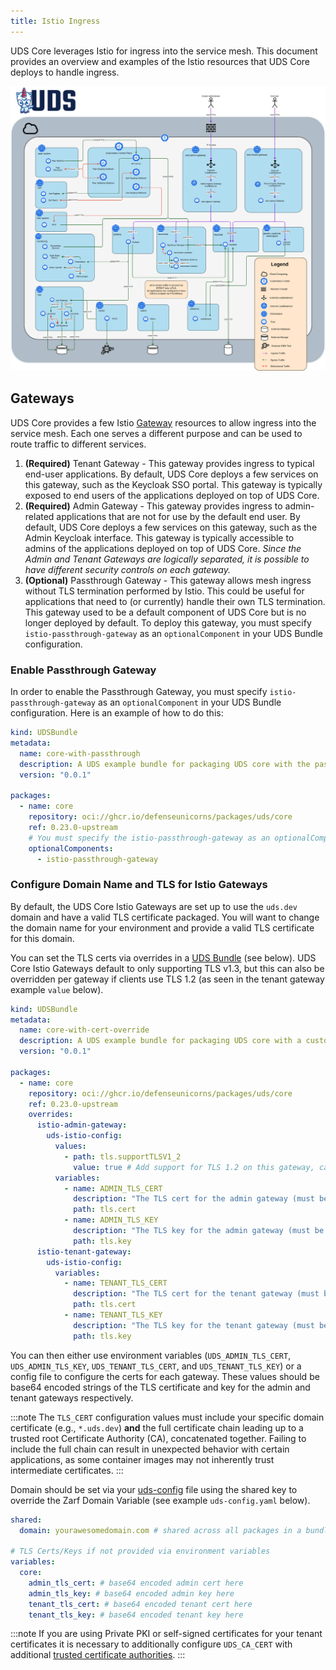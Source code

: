 ```yaml
---
title: Istio Ingress
---
```


UDS Core leverages Istio for ingress into the service mesh. This document provides an overview and examples of the Istio resources that UDS Core deploys to handle ingress.

![UDS Core Ingress / Egress](https://github.com/defenseunicorns/uds-core/blob/main/docs/.images/uds-core-arch-ports-protocols.svg?raw=true)

## Gateways

UDS Core provides a few Istio [Gateway](https://istio.io/latest/docs/reference/config/networking/gateway/) resources to allow ingress into the service mesh. Each one serves a different purpose and can be used to route traffic to different services.

1. **(Required)** Tenant Gateway - This gateway provides ingress to typical end-user applications. By default, UDS Core deploys a few services on this gateway, such as the Keycloak SSO portal. This gateway is typically exposed to end users of the applications deployed on top of UDS Core.
2. **(Required)** Admin Gateway - This gateway provides ingress to admin-related applications that are not for use by the default end user. By default, UDS Core deploys a few services on this gateway, such as the Admin Keycloak interface. This gateway is typically accessible to admins of the applications deployed on top of UDS Core. *Since the Admin and Tenant Gateways are logically separated, it is possible to have different security controls on each gateway.*
3. **(Optional)** Passthrough Gateway - This gateway allows mesh ingress without TLS termination performed by Istio. This could be useful for applications that need to (or currently) handle their own TLS termination. This gateway used to be a default component of UDS Core but is no longer deployed by default. To deploy this gateway, you must specify `istio-passthrough-gateway` as an `optionalComponent` in your UDS Bundle configuration.

### Enable Passthrough Gateway

In order to enable the Passthrough Gateway, you must specify `istio-passthrough-gateway` as an `optionalComponent` in your UDS Bundle configuration. Here is an example of how to do this:

```yaml
kind: UDSBundle
metadata:
  name: core-with-passthrough
  description: A UDS example bundle for packaging UDS core with the passthrough gateway enabled
  version: "0.0.1"

packages:
  - name: core
    repository: oci://ghcr.io/defenseunicorns/packages/uds/core
    ref: 0.23.0-upstream
    # You must specify the istio-passthrough-gateway as an optionalComponent or else it will not be deployed
    optionalComponents:
      - istio-passthrough-gateway
```

### Configure Domain Name and TLS for Istio Gateways

By default, the UDS Core Istio Gateways are set up to use the `uds.dev` domain and have a valid TLS certificate packaged.  You will want to change the domain name for your environment and provide a valid TLS certificate for this domain.

You can set the TLS certs via overrides in a [UDS Bundle](https://uds.defenseunicorns.com/structure/bundles/) (see below). UDS Core Istio Gateways default to only supporting TLS v1.3, but this can also be overridden per gateway if clients use TLS 1.2 (as seen in the tenant gateway example `value` below).

```yaml
kind: UDSBundle
metadata:
  name: core-with-cert-override
  description: A UDS example bundle for packaging UDS core with a custom TLS certificate
  version: "0.0.1"

packages:
  - name: core
    repository: oci://ghcr.io/defenseunicorns/packages/uds/core
    ref: 0.23.0-upstream
    overrides:
      istio-admin-gateway:
        uds-istio-config:
          values:
            - path: tls.supportTLSV1_2
              value: true # Add support for TLS 1.2 on this gateway, can be specified via variables if needed at deploy time
          variables:
            - name: ADMIN_TLS_CERT
              description: "The TLS cert for the admin gateway (must be base64 encoded)"
              path: tls.cert
            - name: ADMIN_TLS_KEY
              description: "The TLS key for the admin gateway (must be base64 encoded)"
              path: tls.key
      istio-tenant-gateway:
        uds-istio-config:
          variables:
            - name: TENANT_TLS_CERT
              description: "The TLS cert for the tenant gateway (must be base64 encoded)"
              path: tls.cert
            - name: TENANT_TLS_KEY
              description: "The TLS key for the tenant gateway (must be base64 encoded)"
              path: tls.key
```

You can then either use environment variables (`UDS_ADMIN_TLS_CERT`, `UDS_ADMIN_TLS_KEY`, `UDS_TENANT_TLS_CERT`, and `UDS_TENANT_TLS_KEY`) or a config file to configure the certs for each gateway. These values should be base64 encoded strings of the TLS certificate and key for the admin and tenant gateways respectively.

:::note
The `TLS_CERT` configuration values must include your specific domain certificate (e.g., `*.uds.dev`) **and** the full certificate chain leading up to a trusted root Certificate Authority (CA), concatenated together. Failing to include the full chain can result in unexpected behavior with certain applications, as some container images may not inherently trust intermediate certificates.
:::

Domain should be set via your [uds-config](https://uds.defenseunicorns.com/reference/cli/quickstart-and-usage/#variables-and-configuration) file using the shared key to override the Zarf Domain Variable (see example `uds-config.yaml` below).

```yaml
shared:
  domain: yourawesomedomain.com # shared across all packages in a bundle

# TLS Certs/Keys if not provided via environment variables
variables:
  core:
    admin_tls_cert: # base64 encoded admin cert here
    admin_tls_key: # base64 encoded admin key here
    tenant_tls_cert: # base64 encoded tenant cert here
    tenant_tls_key: # base64 encoded tenant key here
```

:::note
If you are using Private PKI or self-signed certificates for your tenant certificates it is necessary to additionally configure `UDS_CA_CERT` with additional [trusted certificate authorities](https://uds.defenseunicorns.com/reference/configuration/uds-operator/#trusted-certificate-authority).
:::
